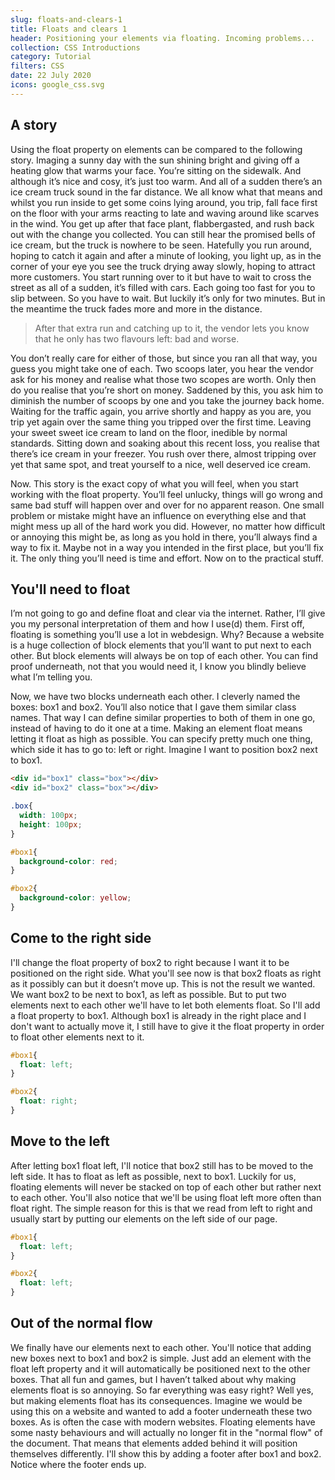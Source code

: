 ```yaml
---
slug: floats-and-clears-1
title: Floats and clears 1
header: Positioning your elements via floating. Incoming problems...
collection: CSS Introductions
category: Tutorial
filters: CSS
date: 22 July 2020
icons: google_css.svg
---
```

## A story

Using the float property on elements can be compared to the following story. Imaging a sunny day with the sun shining bright and giving off a heating glow that warms your face. You’re sitting on the sidewalk. And although it’s nice and cosy, it’s just too warm. And all of a sudden there’s an ice cream truck sound in the far distance. We all know what that means and whilst you run inside to get some coins lying around, you trip, fall face first on the floor with your arms reacting to late and waving around like scarves in the wind. You get up after that face plant, flabbergasted, and rush back out with the change you collected. You can still hear the promised bells of ice cream, but the truck is nowhere to be seen. Hatefully you run around, hoping to catch it again and after a minute of looking, you light up, as in the corner of your eye you see the truck drying away slowly, hoping to attract more customers. You start running over to it but have to wait to cross the street as all of a sudden, it’s filled with cars. Each going too fast for you to slip between. So you have to wait. But luckily it’s only for two minutes. But in the meantime the truck fades more and more in the distance.

> After that extra run and catching up to it, the vendor lets you know that he only has two flavours left: bad and worse.

You don’t really care for either of those, but since you ran all that way, you guess you might take one of each. Two scoops later, you hear the vendor ask for his money and realise what those two scopes are worth. Only then do you realise that you’re short on money. Saddened by this, you ask him to diminish the number of scoops by one and you take the journey back home. Waiting for the traffic again, you arrive shortly and happy as you are, you trip yet again over the same thing you tripped over the first time. Leaving your sweet sweet ice cream to land on the floor, inedible by normal standards. Sitting down and soaking about this recent loss, you realise that there’s ice cream in your freezer. You rush over there, almost tripping over yet that same spot, and treat yourself to a nice, well deserved ice cream.

Now. This story is the exact copy of what you will feel, when you start working with the float property. You’ll feel unlucky, things will go wrong and same bad stuff will happen over and over for no apparent reason. One small problem or mistake might have an influence on everything else and that might mess up all of the hard work you did. However, no matter how difficult or annoying this might be, as long as you hold in there, you’ll always find a way to fix it. Maybe not in a way you intended in the first place, but you’ll fix it. The only thing you’ll need is time and effort. Now on to the practical stuff.

## You'll need to float

I’m not going to go and define float and clear via the internet. Rather, I’ll give you my personal interpretation of them and how I use(d) them. First off, floating is something you’ll use a lot in webdesign. Why? Because a website is a huge collection of block elements that you’ll want to put next to each other. But block elements will always be on top of each other. You can find proof underneath, not that you would need it, I know you blindly believe what I’m telling you.

Now, we have two blocks underneath each other. I cleverly named the boxes: box1 and box2. You’ll also notice that I gave them similar class names. That way I can define similar properties to both of them in one go, instead of having to do it one at a time. Making an element float means letting it float as high as possible. You can specify pretty much one thing, which side it has to go to: left or right. Imagine I want to position box2 next to box1.

```html
<div id="box1" class="box"></div>
<div id="box2" class="box"></div>
```

```css
.box{
  width: 100px;
  height: 100px;
}

#box1{
  background-color: red;
}

#box2{
  background-color: yellow;
}
```

## Come to the right side

I'll change the float property of box2 to right because I want it to be positioned on the right side. What you'll see now is that box2 floats as right as it possibly can but it doesn’t move up. This is not the result we wanted. We want box2 to be next to box1, as left as possible. But to put two elements next to each other we'll have to let both elements float. So I'll add a float property to box1. Although box1 is already in the right place and I don't want to actually move it, I still have to give it the float property in order to float other elements next to it.

```css
#box1{
  float: left;
}

#box2{
  float: right;
}
```

## Move to the left

After letting box1 float left, I'll notice that box2 still has to be moved to the left side. It has to float as left as possible, next to box1. Luckily for us, floating elements will never be stacked on top of each other but rather next to each other. You'll also notice that we'll be using float left more often than float right. The simple reason for this is that we read from left to right and usually start by putting our elements on the left side of our page.

```css
#box1{
  float: left;
}

#box2{
  float: left;
}
```

## Out of the normal flow

We finally have our elements next to each other. You'll notice that adding new boxes next to box1 and box2 is simple. Just add an element with the float left property and it will automatically be positioned next to the other boxes. That all fun and games, but I haven’t talked about why making elements float is so annoying. So far everything was easy right? Well yes, but making elements float has its consequences. Imagine we would be using this on a website and wanted to add a footer underneath these two boxes. As is often the case with modern websites. Floating elements have some nasty behaviours and will actually no longer fit in the "normal flow" of the document. That means that elements added behind it will position themselves differently. I'll show this by adding a footer after box1 and box2. Notice where the footer ends up.
